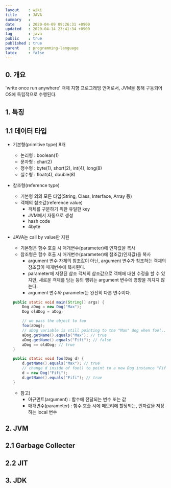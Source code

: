 ```yaml
---
layout    : wiki
title     : JAVA
summary   : 
date      : 2020-04-09 09:26:31 +0900
updated   : 2020-04-14 23:41:34 +0900
tag       : java
public    : true
published : true
parent    : programming-language
latex     : false
---
```


## 0. 개요
'write once run anywhere'
객체 지향 프로그래밍 언어로서, JVM을 통해 구동되어 OS에 독립적으로 수행된다.

## 1. 특징
## 1.1 데이터 타입
- 기본형(primitive type) 8개
	- 논리형 : boolean(1)
	- 문자형 : char(2)
	- 정수형 : byte(1), short(2), int(4), long(8)
	- 실수형 : float(4), double(8)
- 참조형(reference type)
	- 기본형 외의 모든 타입(String, Class, Interface, Array 등)
	- 객체의 참조값(reference value)
		- 객체를 구분하기 위한 유일한 key
		- JVM에서 자동으로 생성
		- hash code
		- 4byte

- JAVA는 call by value만 지원
	- 기본형은 함수 호출 시 매개변수(parameter)에 인자값을 복사
	- 참조형은 함수 호출 시 매개변수(parameter)에 참조값(인자값)을 복사
		- argument 변수 자체의 참조값이 아닌, argument 변수가 참조하는 객체의 참조값이 매개변수에 복사된다.
		- parameter에 저장된 참조 객체의 참조값으로 객체에 대한 수정을 할 수 있지만, 새로운 객체를 담는 등의 행위는 argument 변수에 영향을 끼치지 않는다.
		- argument 변수와 parameter는 완전히 다른 변수이다.

	```{.java .numberLines}
	public static void main(String[] args) {
		Dog aDog = new Dog("Max");
		Dog oldDog = aDog;

		// we pass the object to foo
		foo(aDog);
		// aDog variable is still pointing to the "Max" dog when foo(...) returns
		aDog.getName().equals("Max"); // true
		aDog.getName().equals("Fifi"); // false
		aDog == oldDog; // true
	}

	public static void foo(Dog d) {
		d.getName().equals("Max"); // true
		// change d inside of foo() to point to a new Dog instance "Fifi"
		d = new Dog("Fifi");
		d.getName().equals("Fifi"); // true
	}
	```

	- 참고)
		- 아규먼트(argument) : 함수에 전달되는 변수 또는 값
		- 매개변수(parameter) : 함수 호출 시에 메모리에 할당되는, 인자값을 저장하는 local 변수
## 2. JVM


## 2.1 Garbage Collecter
## 2.2 JIT

## 3. JDK
